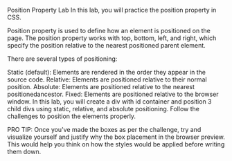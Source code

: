 Position Property Lab
In this lab, you will practice the position property in CSS.

Position property is used to define how an element is positioned on the page. The position property works with top, bottom, left, and right, which specify the position relative to the nearest positioned parent element.

There are several types of positioning:

Static (default): Elements are rendered in the order they appear in the source code.
Relative: Elements are positioned relative to their normal position.
Absolute: Elements are positioned relative to the nearest positionedancestor.
Fixed: Elements are positioned relative to the browser window.
In this lab, you will create a div with id container and position 3 child divs using static, relative, and absolute positioning. Follow the challenges to position the elements properly.

PRO TIP: Once you've made the boxes as per the challenge, try and visualize yourself and justify why the box placement in the browser preview. This would help you think on how the styles would be applied before writing them down.